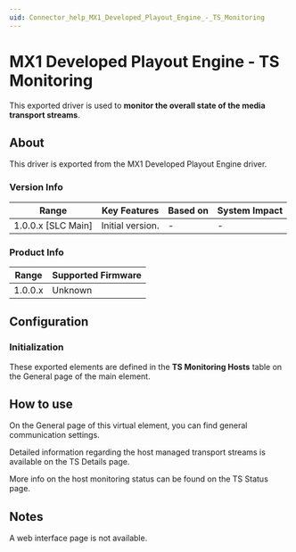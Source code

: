 ```yaml
---
uid: Connector_help_MX1_Developed_Playout_Engine_-_TS_Monitoring
---
```


# MX1 Developed Playout Engine - TS Monitoring

This exported driver is used to **monitor the overall state of the media transport streams**.

## About

This driver is exported from the MX1 Developed Playout Engine driver.

### Version Info

| **Range**            | **Key Features** | **Based on** | **System Impact** |
|----------------------|------------------|--------------|-------------------|
| 1.0.0.x \[SLC Main\] | Initial version. | \-           | \-                |

### Product Info

| **Range** | **Supported Firmware** |
|-----------|------------------------|
| 1.0.0.x   | Unknown                |

## Configuration

### Initialization

These exported elements are defined in the **TS Monitoring Hosts** table on the General page of the main element.

## How to use

On the General page of this virtual element, you can find general communication settings.

Detailed information regarding the host managed transport streams is available on the TS Details page.

More info on the host monitoring status can be found on the TS Status page.

## Notes

A web interface page is not available.
